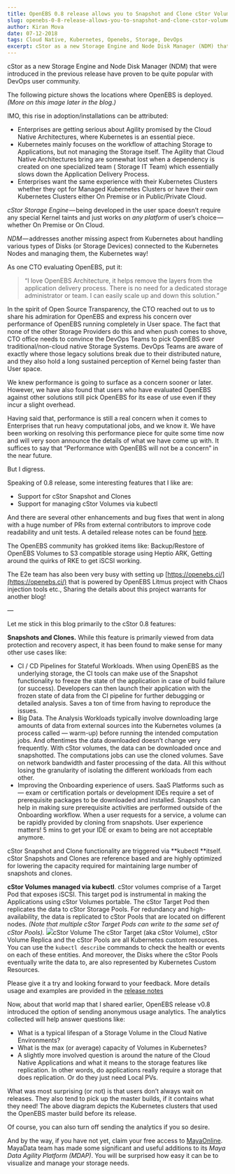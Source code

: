 ```yaml
---
title: OpenEBS 0.8 release allows you to Snapshot and Clone cStor Volumes
slug: openebs-0-8-release-allows-you-to-snapshot-and-clone-cstor-volumes
author: Kiran Mova
date: 07-12-2018
tags: Cloud Native, Kubernetes, Openebs, Storage, DevOps
excerpt: cStor as a new Storage Engine and Node Disk Manager (NDM) that were introduced in the previous release have proven to be quite popular with DevOps user community.
---
```


cStor as a new Storage Engine and Node Disk Manager (NDM) that were introduced in the previous release have proven to be quite popular with DevOps user community.

The following picture shows the locations where OpenEBS is deployed. *(More on this image later in the blog.)*

IMO, this rise in adoption/installations can be attributed:

- Enterprises are getting serious about Agility promised by the Cloud Native Architectures, where Kubernetes is an essential piece.
- Kubernetes mainly focuses on the workflow of attaching Storage to Applications, but not managing the Storage itself. The Agility that Cloud Native Architectures bring are somewhat lost when a dependency is created on one specialized team ( Storage IT Team) which essentially slows down the Application Delivery Process.
- Enterprises want the same experience with their Kubernetes Clusters whether they opt for Managed Kubernetes Clusters or have their own Kubernetes Clusters either On Premise or in Public/Private Cloud.

*cStor Storage Engine* — being developed in the user space doesn’t require any special Kernel taints and just works on *any platform* of user’s choice — whether On Premise or On Cloud.

*NDM* — addresses another missing aspect from Kubernetes about handling various types of Disks (or Storage Devices) connected to the Kubernetes Nodes and managing them, the Kubernetes way!

As one CTO evaluating OpenEBS, put it:

> “I love OpenEBS Architecture, it helps remove the layers from the application delivery process. There is no need for a dedicated storage administrator or team. I can easily scale up and down this solution.”

In the spirit of Open Source Transparency, the CTO reached out to us to share his admiration for OpenEBS and express his concern over performance of OpenEBS running completely in User space. The fact that none of the other Storage Providers do this and when push comes to shove, CTO office needs to convince the DevOps Teams to pick OpenEBS over traditional/non-cloud native Storage Systems. DevOps Teams are aware of exactly where those legacy solutions break due to their distributed nature, and they also hold a long sustained perception of Kernel being faster than User space.

We knew performance is going to surface as a concern sooner or later. However, we have also found that users who have evaluated OpenEBS against other solutions still pick OpenEBS for its ease of use even if they incur a slight overhead.

Having said that, performance is still a real concern when it comes to Enterprises that run heavy computational jobs, and we know it. We have been working on resolving this performance piece for quite some time now and will very soon announce the details of what we have come up with. It suffices to say that “Performance with OpenEBS will not be a concern” in the near future.

But I digress.

Speaking of 0.8 release, some interesting features that I like are:

- Support for cStor Snapshot and Clones
- Support for managing cStor Volumes via kubectl

And there are several other enhancements and bug fixes that went in along with a huge number of PRs from external contributors to improve code readability and unit tests. A detailed release notes can be found [here](https://github.com/openebs/openebs/releases/tag/0.8).

The OpenEBS community has grokked items like: Backup/Restore of OpenEBS Volumes to S3 compatible storage using Heptio ARK, Getting around the quirks of RKE to get iSCSI working.

The E2e team has also been very busy with setting up [https://openebs.ci/](https://openebs.ci/) that is powered by OpenEBS Litmus project with Chaos injection tools etc., Sharing the details about this project warrants for another blog!

—

Let me stick in this blog primarily to the cStor 0.8 features:

**Snapshots and Clones.** While this feature is primarily viewed from data protection and recovery aspect, it has been found to make sense for many other use cases like:

- CI / CD Pipelines for Stateful Workloads. When using OpenEBS as the underlying storage, the CI tools can make use of the Snapshot functionality to freeze the state of the application in case of build failure (or success). Developers can then launch their application with the frozen state of data from the CI pipeline for further debugging or detailed analysis. Saves a ton of time from having to reproduce the issues.
- Big Data. The Analysis Workloads typically involve downloading large amounts of data from external sources into the Kubernetes volumes (a process called — warm-up) before running the intended computation jobs. And oftentimes the data downloaded doesn’t change very frequently. With cStor volumes, the data can be downloaded once and snapshotted. The computations jobs can use the cloned volumes. Save on network bandwidth and faster processing of the data. All this without losing the granularity of isolating the different workloads from each other.
- Improving the Onboarding experience of users. SaaS Platforms such as — exam or certification portals or development IDEs require a set of prerequisite packages to be downloaded and installed. Snapshots can help in making sure prerequisite activities are performed outside of the Onboarding workflow. When a user requests for a service, a volume can be rapidly provided by cloning from snapshots. User experience matters! 5 mins to get your IDE or exam to being are not acceptable anymore.

cStor Snapshot and Clone functionality are triggered via **kubectl **itself. cStor Snapshots and Clones are reference based and are highly optimized for lowering the capacity required for maintaining large number of snapshots and clones.

**cStor Volumes managed via kubectl**. cStor volumes comprise of a Target Pod that exposes iSCSI. This target pod is instrumental in making the Applications using cStor Volumes portable. The cStor Target Pod then replicates the data to cStor Storage Pools. For redundancy and high-availability, the data is replicated to cStor Pools that are located on different nodes. *(Note that multiple cStor Target Pods can write to the same set of cStor Pools).*
![](/content/images/2020/01/cstor-volume.png)cStor Volume
The cStor Target (aka cStor Volume), cStor Volume Replica and the cStor Pools are all Kubernetes custom resources. You can use the `kubectl describe` commands to check the health or events on each of these entities. And moreover, the Disks where the cStor Pools eventually write the data to, are also represented by Kubernetes Custom Resources.

Please give it a try and looking forward to your feedback. More details usage and examples are provided in the [release notes](https://github.com/openebs/openebs/releases/tag/0.8)

Now, about that world map that I shared earlier, OpenEBS release v0.8 introduced the option of sending anonymous usage analytics. The analytics collected will help answer questions like:

- What is a typical lifespan of a Storage Volume in the Cloud Native Environments?
- What is the max (or average) capacity of Volumes in Kubernetes?
- A slightly more involved question is around the nature of the Cloud Native Applications and what it means to the storage features like replication. In other words, do applications really require a storage that does replication. Or do they just need Local PVs.

What was most surprising (or not) is that users don’t always wait on releases. They also tend to pick up the master builds, if it contains what they need! The above diagram depicts the Kubernetes clusters that used the OpenEBS master build before its release.

Of course, you can also turn off sending the analytics if you so desire.

And by the way, if you have not yet, claim your free access to [MayaOnline](https://mayaonline.io/). MayaData team has made some significant and useful additions to its *Maya Data Agility Platform (MDAP)*. You will be surprised how easy it can be to visualize and manage your storage needs.
